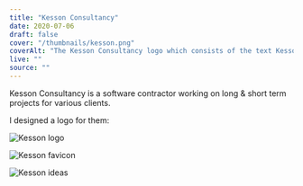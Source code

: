 ```yaml
---
title: "Kesson Consultancy"
date: 2020-07-06
draft: false
cover: "/thumbnails/kesson.png"
coverAlt: "The Kesson Consultancy logo which consists of the text Kesson and Consultancy in blue block capitals vertically stacked with a blue horizontal line to the right of Kesson and another line underneath Consultancy on a white background."
live: ""
source: ""
---
```


Kesson Consultancy is a software contractor working on long & short term projects for various clients.

I designed a logo for them:

![Kesson logo](/kesson/logo.png)

![Kesson favicon](/kesson/fav.png)

![Kesson ideas](/kesson/options.png)
